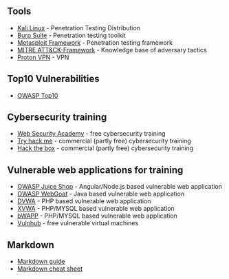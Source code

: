 ## Tools
* [Kali Linux](https://www.kali.org/) - Penetration Testing Distribution
* [Burp Suite](https://portswigger.net/burp) - Penetration testing toolkit
* [Metasploit Framework](https://www.metasploit.com/) - Penetration testing framework
* [MITRE ATT&CK-Framework](https://attack.mitre.org/) - Knowledge base of adversary tactics
* [Proton VPN](https://protonvpn.com/) - VPN

## Top10 Vulnerabilities
* [OWASP Top10](https://owasp.org/Top10/)

## Cybersecurity training
* [Web Security Academy](https://portswigger.net/web-security) - free cybersecurity training
* [Try hack me](https://tryhackme.com/) - commercial (partly free) cybersecurity training
* [Hack the box](https://www.hackthebox.com) - commercial (partly free) cybersecurity training

## Vulnerable web applications for training
* [OWASP Juice Shop](https://owasp.org/www-project-juice-shop/) - Angular/Node.js based vulnerable web application
* [OWASP WebGoat](https://owasp.org/www-project-webgoat/) - Java based vulnerable web application
* [DVWA](https://github.com/digininja/DVWA) - PHP based vulnerable web application
* [XVWA](https://github.com/s4n7h0/xvwa) - PHP/MYSQL based vulnerable web application
* [bWAPP](http://www.itsecgames.com/) - PHP/MYSQL based vulnerable web application
* [Vulnhub](https://www.vulnhub.com/) - free vulnerable virtual machines

[//]: # (## Payload collection)

[//]: # (* [Payloadbox]&#40;https://github.com/payloadbox&#41;)

[//]: # (* [exploit-db]&#40;https://www.exploit-db.com/&#41;)

[//]: # (* [OCSAF scripts]&#40;https://github.com/OCSAF&#41;)

[//]: # ()
[//]: # (## OSINT)

[//]: # (* [dnstools]&#40;http://www.dnstools.ch/&#41;)

[//]: # (* [dnslytics]&#40;https://dnslytics.com/tools&#41;)

[//]: # (* [netcraft]&#40;https://www.netcraft.com/&#41;)

[//]: # (* [host.io]&#40;https://host.io/&#41;)

[//]: # (* [kloth.net]&#40;http://www.kloth.net/services/dig.php&#41;)

[//]: # (* [dnsdumpster]&#40;https://dnsdumpster.com/&#41;)

[//]: # (* [utrace]&#40;http://www.utrace.de&#41;)

[//]: # (* [shodan]&#40;https://www.shodan.io&#41;)

[//]: # (* [securityheaders]&#40;https://securityheaders.com/&#41;)

[//]: # (* [ssllabs]&#40;https://www.ssllabs.com/ssltest&#41;)

[//]: # (* [crt.sh]&#40;https://crt.sh&#41;)

[//]: # (* [WayBackMachine]&#40;https://archive.org/&#41;)

[//]: # (* [emailcrawlr]&#40;https://emailcrawlr.com/&#41;)

[//]: # (* [E-Mail Header Analyzer]&#40;https://mha.azurewebsites.net/&#41;)

## Markdown
* [Markdown guide](https://www.markdownguide.org)
* [Markdown cheat sheet](https://www.markdownguide.org/cheat-sheet/)


